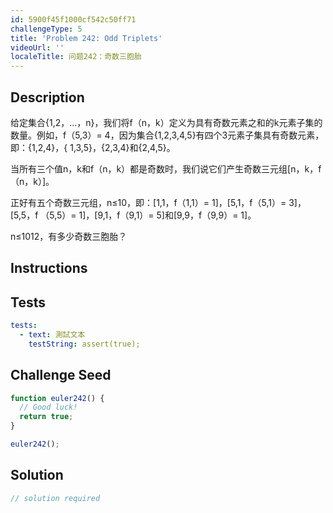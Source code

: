 ```yaml
---
id: 5900f45f1000cf542c50ff71
challengeType: 5
title: 'Problem 242: Odd Triplets'
videoUrl: ''
localeTitle: 问题242：奇数三胞胎
---
```


## Description
<section id="description">给定集合{1,2，...，n}，我们将f（n，k）定义为具有奇数元素之和的k元素子集的数量。例如，f（5,3）= 4，因为集合{1,2,3,4,5}有四个3元素子集具有奇数元素，即：{1,2,4}，{ 1,3,5}，{2,3,4}和{2,4,5}。 <p>当所有三个值n，k和f（n，k）都是奇数时，我们说它们产生奇数三元组[n，k，f（n，k）]。 </p><p>正好有五个奇数三元组，n≤10，即：[1,1，f（1,1）= 1]，[5,1，f（5,1）= 3]，[5,5，f （5,5）= 1]，[9,1，f（9,1）= 5]和[9,9，f（9,9）= 1]。 </p><p> n≤1012，有多少奇数三胞胎？ </p></section>

## Instructions
<section id="instructions">
</section>

## Tests
<section id='tests'>

```yml
tests:
  - text: 測試文本
    testString: assert(true);

```

</section>

## Challenge Seed
<section id='challengeSeed'>

<div id='js-seed'>

```js
function euler242() {
  // Good luck!
  return true;
}

euler242();

```

</div>



</section>

## Solution
<section id='solution'>

```js
// solution required
```
</section>
